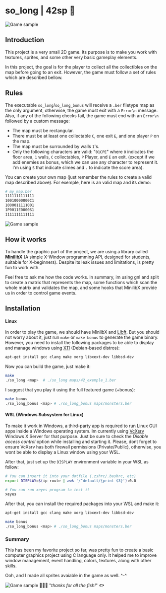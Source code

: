 # **so_long | 42sp** 🦊 
![Game sample](assets/exemple2.gif)

## Introduction
This project is a very small 2D game. Its purpose is to make you work with textures, sprites, and some other very basic gameplay elements. 

In this project, the goal is for the player to collect all the collectibles on the map before going to an exit. However, the game must follow a set of rules which are described bellow.

## Rules
The executable `so_long`/`so_long_bonus` will receive a `.ber` filetype map as the only argument, otherwise, the game must exit with a `Error\n` message. Also, if any of the following checks fail, the game must end with an `Error\n` followed by a custom message:
- The map must be rectangular.
- There must be at least one collectable `C`, one exit `E`, and one player `P` on the map.
- The map must be surrounded by walls `1`'s.
- Only the following characters are valid: "`01CPE`" where `0` indicates the floor area, `1` walls, `C` collectables, `P` Player, and `E` an exit. (except if we add enemies as bonus, which we can use any character to represent it. I'm using `S` that indicate slimes and `.` to indicate the score area).

You can create your own map (just remember the rules to create a valid map described above). For exemple, here is an valid map and its demo:
```bash
# my_map.ber
1111111111111
10010000000C1
1000011111001
1P0011E0000S1
1111111111111
```
![Game sample](assets/exemple1.gif)


## How it works
To handle the graphic part of the project, we are using a library called **[MinilibX](https://github.com/42Paris/minilibx-linux)** (A simple X-Window programming API, designed for students, suitable for X-beginners). Despite its leak issues and limitations, is pretty fun to work with.

Feel free to ask me how the code works. In summary, im using gnl and split to create a matrix that represents the map, some functions which scan the whole matrix and validates the map, and some hooks that MinilibX provide us in order to control game events.

## Installation
#### **Linux**
In order to play the game, we should have MinlibX and [LIbft](https://github.com/ichmi/libft). But you should not worry about it, just run `make` or `make bonus` to generate the game binary. However, you need to install the following packages to be able to display and manage windows using [X11](https://en.wikipedia.org/wiki/X_Window_System) (Debian-based distros):
```bash
apt-get install gcc clang make xorg libxext-dev libbsd-dev
```

Now you can build the game, just make it:
```bash
make
./so_long <map>  # ./so_long maps/42_exemple_1.ber
```

I suggest that you play it using the full featured game (+bonus):
```bash
make bonus
./so_long_bonus <map> # ./so_long_bonus maps/monsters.ber
```

#### **WSL (Windows Subsystem for Linux)**
To make it work in Windows, a third-party app is required to run Linux GUI apps inside a Windows operating system. Im currently using [VcXsrv](https://sourceforge.net/projects/vcxsrv/) Windows X Server for that purpose. Just be sure to check the _Disable access control_ option while installing and starting it. Please, dont forget to ensure VcXsrv has both firewall permissions (Private/Public), otherwise, you wont be able to display a Linux window using your WSL.

After that, just set up the `DISPLAY` environment variable in your WSL as follow:
```bash
# You can insert it into your dotfile (.zshrc/.bashrc, etc)
export DISPLAY=$(ip route | awk '/^default/{print $3}'):0.0

# You can run xeyes program to test it
xeyes
```

After that, you can install the required packages into your WSL and make it:
```bash
apt-get install gcc clang make xorg libxext-dev libbsd-dev

make bonus
./so_long_bonus <map> # ./so_long_bonus maps/monsters.ber
```

### Summary
This has been my favorite project so far, was pretty fun to create a basic computer graphics project using C language only. It helped me to improve window management, event handling, colors, textures, along with other skills.

Ooh, and I made all sprites avaiable in the game as well. ^-^

![Game sample](assets/42exemple.gif)
👨🏻‍🚀 "_thanks for all the fish!_" 🐟